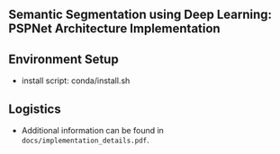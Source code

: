 Semantic Segmentation using Deep Learning: PSPNet Architecture Implementation
---
## Environment Setup
  - install script: conda/install.sh

## Logistics
- Additional information can be found in `docs/implementation_details.pdf`.

